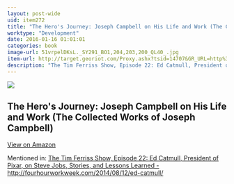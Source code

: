 ```yaml
---
layout: post-wide
uid: item272
title: "The Hero's Journey: Joseph Campbell on His Life and Work (The Collected Works of Joseph Campbell)"
worktype: "Development"
date: 2016-01-16 01:01:01
categories: book
image-url: 51vrpelDKsL._SY291_BO1,204,203,200_QL40_.jpg
item-url: http://target.georiot.com/Proxy.ashx?tsid=14707&GR_URL=http%3A%2F%2Fwww.amazon.com%2FHeros-Journey-Joseph-Campbell-Collected%2Fdp%2F1608681890
description: "The Tim Ferriss Show, Episode 22: Ed Catmull, President of Pixar, on Steve Jobs, Stories, and Lessons Learned - http://fourhourworkweek.com/2014/08/12/ed-catmull/"
---
```

<a href="http://target.georiot.com/Proxy.ashx?tsid=14707&GR_URL=http%3A%2F%2Fwww.amazon.com%2FHeros-Journey-Joseph-Campbell-Collected%2Fdp%2F1608681890" target="blank"><img src="../../../../img/thumbs/51vrpelDKsL._SY291_BO1,204,203,200_QL40_.jpg" class="prod-img"></a>
<h2>The Hero's Journey: Joseph Campbell on His Life and Work (The Collected Works of Joseph Campbell)</h2>
<p><a class="btn btn-primary" href="http://target.georiot.com/Proxy.ashx?tsid=14707&GR_URL=http%3A%2F%2Fwww.amazon.com%2FHeros-Journey-Joseph-Campbell-Collected%2Fdp%2F1608681890" target="blank">View on Amazon</a><p>
<p>Mentioned in: <a href="http://fourhourworkweek.com/2014/08/12/ed-catmull/" target="blank">The Tim Ferriss Show, Episode 22: Ed Catmull, President of Pixar, on Steve Jobs, Stories, and Lessons Learned - http://fourhourworkweek.com/2014/08/12/ed-catmull/</a></p>
